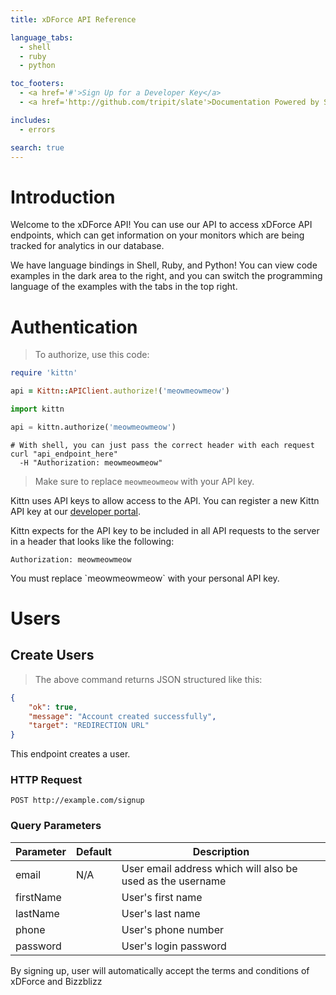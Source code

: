```yaml
---
title: xDForce API Reference

language_tabs:
  - shell
  - ruby
  - python

toc_footers:
  - <a href='#'>Sign Up for a Developer Key</a>
  - <a href='http://github.com/tripit/slate'>Documentation Powered by Slate</a>

includes:
  - errors

search: true
---
```


# Introduction

Welcome to the xDForce API! You can use our API to access xDForce API endpoints, which can get information on your monitors which are being tracked for analytics in our database.

We have language bindings in Shell, Ruby, and Python! You can view code examples in the dark area to the right, and you can switch the programming language of the examples with the tabs in the top right.

# Authentication

> To authorize, use this code:

```ruby
require 'kittn'

api = Kittn::APIClient.authorize!('meowmeowmeow')
```

```python
import kittn

api = kittn.authorize('meowmeowmeow')
```

```shell
# With shell, you can just pass the correct header with each request
curl "api_endpoint_here"
  -H "Authorization: meowmeowmeow"
```

> Make sure to replace `meowmeowmeow` with your API key.

Kittn uses API keys to allow access to the API. You can register a new Kittn API key at our [developer portal](http://example.com/developers).

Kittn expects for the API key to be included in all API requests to the server in a header that looks like the following:

`Authorization: meowmeowmeow`

<aside class="notice">
You must replace `meowmeowmeow` with your personal API key.
</aside>

# Users

## Create Users

> The above command returns JSON structured like this:

```json
{
    "ok": true,
    "message": "Account created successfully",
    "target": "REDIRECTION URL"
}
```

This endpoint creates a user.

### HTTP Request

`POST http://example.com/signup`

### Query Parameters

Parameter | Default | Description
--------- | ------- | -----------
email | N/A | User email address which will also be used as the username
firstName | | User's first name
lastName | | User's last name
phone | | User's phone number
password | | User's login password

<aside class="success">
By signing up, user will automatically accept the terms and conditions of xDForce and Bizzblizz
</aside>

